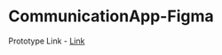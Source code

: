 # CommunicationApp-Figma


Prototype Link - [Link](https://www.figma.com/proto/v9YOIKgtVmlS1HDcXqo3rC/Communication-App?type=design&node-id=2-2&t=mLcwvVDLewRUMHOa-1&scaling=scale-down&page-id=0%3A1&starting-point-node-id=3%3A170)
